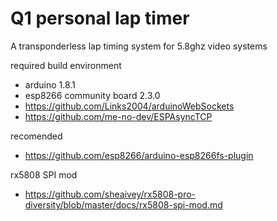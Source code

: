 # Q1 personal lap timer

A transponderless lap timing system for 5.8ghz video systems 


required build environment

* arduino 1.8.1
* esp8266 community board  2.3.0
* https://github.com/Links2004/arduinoWebSockets
* https://github.com/me-no-dev/ESPAsyncTCP

recomended

* https://github.com/esp8266/arduino-esp8266fs-plugin

rx5808 SPI mod
* https://github.com/sheaivey/rx5808-pro-diversity/blob/master/docs/rx5808-spi-mod.md
